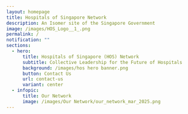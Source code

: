 ```yaml
---
layout: homepage
title: Hospitals of Singapore Network
description: An Isomer site of the Singapore Government
image: /images/HOS_Logo__1_.png
permalink: /
notification: ""
sections:
  - hero:
      title: Hospitals of Singapore (HOS) Network
      subtitle: Collective Leadership for the Future of Hospitals
      background: /images/hos hero banner.png
      button: Contact Us
      url: contact-us
      variant: center
  - infopic:
      title: Our Network
      image: /images/Our Network/our_network_mar_2025.png
---
```

